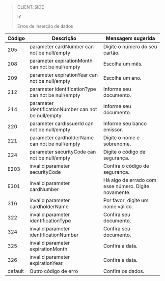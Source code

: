 > CLIENT_SIDE
>
> h1
>
> Erros de inserção de dados

| Código | Descrição | Mensagem sugerida |
| --- | --- | --- |
| 205 | parameter cardNumber can not be null/empty | Digite o número do seu cartão. |
| 208 | parameter expirationMonth can not be null/empty | Escolha um mês. |
| 209 | parameter expirationYear can not be null/empty | Escolha um ano. |
| 212 | parameter identificationType can not be null/empty | Informe seu documento. |
| 214 | parameter identificationNumber can not be null/empty | Informe seu documento. |
| 220 | parameter cardIssuerId can not be null/empty | Informe seu banco emissor. |
| 221 | parameter cardholderName can not be null/empty | Digite o nome e sobrenome. |
| 224 | parameter securityCode can not be null/empty | Digite o código de segurança. |
| E203 | invalid parameter securityCode | Confira o código de segurança. |
| E301 | invalid parameter cardNumber | Há algo de errado com esse número. Digite novamente. |
| 316 | invalid parameter cardholderName | Por favor, digite um nome válido. |
| 322 | invalid parameter identificationType | Confira seu documento. |
| 324 | invalid parameter identificationNumber | Confira seu documento. |
| 325 | invalid parameter expirationMonth | Confira a data. |
| 326 | invalid parameter expirationYear | Confira a data. |
| default | Outro código de erro | Confira os dados. |
